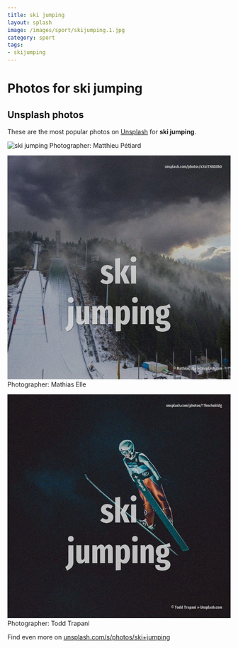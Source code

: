 ```yaml
---
title: ski jumping
layout: splash
image: /images/sport/skijumping.1.jpg
category: sport
tags:
- skijumping
---
```

# Photos for ski jumping
 
## Unsplash photos
These are the most popular photos on [Unsplash](https://unsplash.com) for **ski jumping**.
 
![ski jumping](/images/sport/skijumping.1.jpg)
Photographer:  Matthieu Pétiard
 
![ski jumping](/images/sport/skijumping.2.jpg)
Photographer:  Mathias Elle
 
![ski jumping](/images/sport/skijumping.3.jpg)
Photographer:  Todd Trapani
 
Find even more on [unsplash.com/s/photos/ski+jumping](https://unsplash.com/s/photos/ski+jumping)
 
